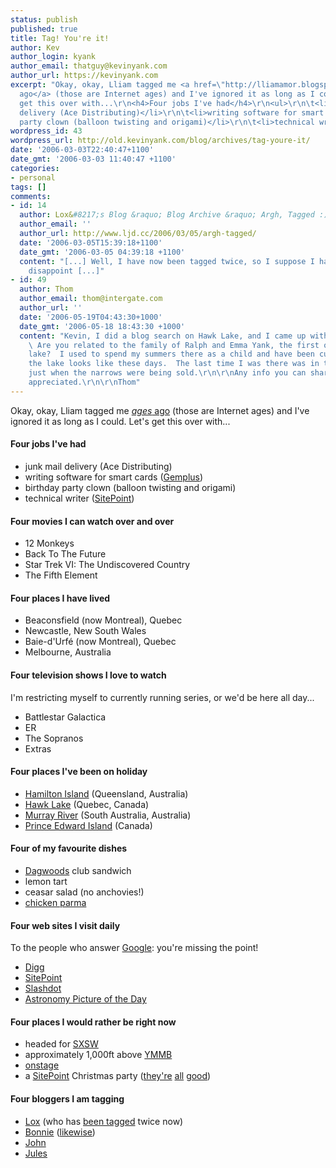```yaml
---
status: publish
published: true
title: Tag! You're it!
author: Kev
author_login: kyank
author_email: thatguy@kevinyank.com
author_url: https://kevinyank.com
excerpt: "Okay, okay, Lliam tagged me <a href=\"http://lliamamor.blogspot.com/2006/02/tag-youre-it.html\"><em>ages</em>
  ago</a> (those are Internet ages) and I've ignored it as long as I could. Let's
  get this over with...\r\n<h4>Four jobs I've had</h4>\r\n<ul>\r\n\t<li>junk mail
  delivery (Ace Distributing)</li>\r\n\t<li>writing software for smart cards (<a href=\"http://www.gemplus.com/\">Gemplus</a>)</li>\r\n\t<li>birthday
  party clown (balloon twisting and origami)</li>\r\n\t<li>technical writer (<a href=\"http://www.sitepoint.com/\">SitePoint</a>)</li>\r\n</ul>\r\n"
wordpress_id: 43
wordpress_url: http://old.kevinyank.com/blog/archives/tag-youre-it/
date: '2006-03-03T22:40:47+1100'
date_gmt: '2006-03-03 11:40:47 +1100'
categories:
- personal
tags: []
comments:
- id: 14
  author: Lox&#8217;s Blog &raquo; Blog Archive &raquo; Argh, Tagged :)
  author_email: ''
  author_url: http://www.ljd.cc/2006/03/05/argh-tagged/
  date: '2006-03-05T15:39:18+1100'
  date_gmt: '2006-03-05 04:39:18 +1100'
  content: "[...] Well, I have now been tagged twice, so I suppose I had better not
    disappoint [...]"
- id: 49
  author: Thom
  author_email: thom@intergate.com
  author_url: ''
  date: '2006-05-19T04:43:30+1000'
  date_gmt: '2006-05-18 18:43:30 +1000'
  content: "Kevin, I did a blog search on Hawk Lake, and I came up with your photos.
    \ Are you related to the family of Ralph and Emma Yank, the first owners of the
    lake?  I used to spend my summers there as a child and have been curious to what
    the lake looks like these days.  The last time I was there was in the late 70's
    just when the narrows were being sold.\r\n\r\nAny info you can share will be highly
    appreciated.\r\n\r\nThom"
---
```

<p>Okay, okay, Lliam tagged me <a href="http://lliamamor.blogspot.com/2006/02/tag-youre-it.html"><em>ages</em> ago</a> (those are Internet ages) and I've ignored it as long as I could. Let's get this over with...</p>
<h4>Four jobs I've had</h4>
<ul>
<li>junk mail delivery (Ace Distributing)</li>
<li>writing software for smart cards (<a href="http://www.gemplus.com/">Gemplus</a>)</li>
<li>birthday party clown (balloon twisting and origami)</li>
<li>technical writer (<a href="http://www.sitepoint.com/">SitePoint</a>)</li>
</ul>
<p><a id="more"></a><a id="more-43"></a></p>
<h4>Four movies I can watch over and over</h4>
<ul>
<li>12 Monkeys</li>
<li>Back To The Future</li>
<li>Star Trek VI: The Undiscovered Country</li>
<li>The Fifth Element</li>
</ul>
<h4>Four places I have lived</h4>
<ul>
<li>Beaconsfield (now Montreal), Quebec</li>
<li>Newcastle, New South Wales</li>
<li>Baie-d'Urfé (now Montreal), Quebec</li>
<li>Melbourne, Australia</li>
</ul>
<h4>Four television shows I love to watch</h4>
<p>I'm restricting myself to currently running series, or we'd be here all day...</p>
<ul>
<li>Battlestar Galactica</li>
<li>ER</li>
<li>The Sopranos</li>
<li>Extras</li>
</ul>
<h4>Four places I've been on holiday</h4>
<ul>
<li><a href="/gallery/hamiltonisland">Hamilton Island</a> (Queensland, Australia)</li>
<li><a href="/gallery/hawklake2005">Hawk Lake</a> (Quebec, Canada)</li>
<li><a href="/gallery/houseboat">Murray River</a> (South Australia, Australia)</li>
<li><a href="/gallery/peitrip">Prince Edward Island</a> (Canada)</li>
</ul>
<h4>Four of my favourite dishes</h4>
<ul>
<li><a href="http://dagwoods.ca/">Dagwoods</a> club sandwich</li>
<li>lemon tart</li>
<li>ceasar salad (no anchovies!)</li>
<li><a href="http://www.superparma.com/">chicken parma</a></li>
</ul>
<h4>Four web sites I visit daily</h4>
<p>To the people who answer <a href="http://www.google.com/">Google</a>: you're missing the point!</p>
<ul>
<li><a href="http://digg.com/">Digg</a></li>
<li><a href="http://www.sitepoint.com/">SitePoint</a></li>
<li><a href="http://www.slashdot.com/">Slashdot</a></li>
<li><a href="http://antwrp.gsfc.nasa.gov/apod/">Astronomy Picture of the Day</a></li>
</ul>
<h4>Four places I would rather be right now</h4>
<ul>
<li>headed for <a href="http://sxsw.com/">SXSW</a></li>
<li>approximately 1,000ft above <a href="http://www.moorabbinairport.com.au/">YMMB</a></li>
<li><a href="http://www.impromelbourne.com.au/">onstage</a></li>
<li>a <a href="http://www.sitepoint.com/">SitePoint</a> Christmas party (<a href="/gallery/houseboat">they're</a> <a href="/gallery/houseboat">all</a> <a href="/gallery/hamiltonisland">good</a>)</li>
</ul>
<h4>Four bloggers I am tagging</h4>
<ul>
<li><a href="http://www.ljd.cc/">Lox</a> (who has <a href="http://www.opinios.com/archives/000149.php">been tagged</a> twice now)</li>
<li><a href="http://www.pond.cc/">Bonnie</a> (<a href="http://www.opinios.com/archives/000149.php">likewise</a>)</li>
<li><a href="http://johncorry.blogspot.com/">John</a></li>
<li><a href="http://jules.com.au/">Jules</a></li>
</ul>
